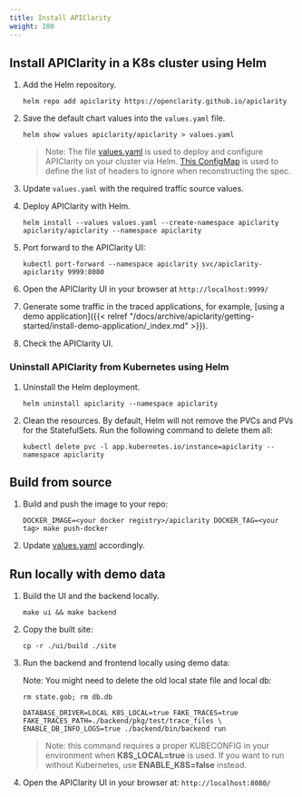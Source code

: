 ```yaml
---
title: Install APIClarity
weight: 100
---
```


<!-- FIXME Prerequisites (Istio) -->

## Install APIClarity in a K8s cluster using Helm

1. Add the Helm repository.

   ```shell
   helm repo add apiclarity https://openclarity.github.io/apiclarity
   ```

1. Save the default chart values into the `values.yaml` file.

    ```shell
    helm show values apiclarity/apiclarity > values.yaml
    ```

    > Note: The file [values.yaml](https://github.com/openclarity/apiclarity/blob/master/charts/apiclarity/values.yaml) is used to deploy and configure APIClarity on your cluster via Helm. [This ConfigMap](https://github.com/openclarity/apiclarity/blob/master/charts/apiclarity/templates/configmap.yaml) is used to define the list of headers to ignore when reconstructing the spec.

1. Update `values.yaml` with the required traffic source values.
1. Deploy APIClarity with Helm.

   ```shell
   helm install --values values.yaml --create-namespace apiclarity apiclarity/apiclarity --namespace apiclarity
   ```

1. Port forward to the APIClarity UI:

   ```shell
   kubectl port-forward --namespace apiclarity svc/apiclarity-apiclarity 9999:8080
   ```

1. Open the APIClarity UI in your browser at `http://localhost:9999/`
1. Generate some traffic in the traced applications, for example, [using a demo application]({{< relref "/docs/archive/apiclarity/getting-started/install-demo-application/_index.md" >}}).
1. Check the APIClarity UI.

### Uninstall APIClarity from Kubernetes using Helm

1. Uninstall the Helm deployment.

   ```shell
   helm uninstall apiclarity --namespace apiclarity
   ```

1. Clean the resources. By default, Helm will not remove the PVCs and PVs for the StatefulSets. Run the following command to delete them all:

    ```shell
    kubectl delete pvc -l app.kubernetes.io/instance=apiclarity --namespace apiclarity
    ```

## Build from source

1. Build and push the image to your repo:

    ```shell
    DOCKER_IMAGE=<your docker registry>/apiclarity DOCKER_TAG=<your tag> make push-docker
    ```

1. Update [values.yaml](https://github.com/openclarity/apiclarity/blob/master/charts/apiclarity/values.yaml) accordingly.

## Run locally with demo data

1. Build the UI and the backend locally.

   ```shell
   make ui && make backend
   ```

1. Copy the built site:

   ```shell
   cp -r ./ui/build ./site
   ```

1. Run the backend and frontend locally using demo data:

   Note: You might need to delete the old local state file and local db:

   ```shell
   rm state.gob; rm db.db
   ```

   ```shell
   DATABASE_DRIVER=LOCAL K8S_LOCAL=true FAKE_TRACES=true FAKE_TRACES_PATH=./backend/pkg/test/trace_files \
   ENABLE_DB_INFO_LOGS=true ./backend/bin/backend run
   ```

   > Note: this command requires a proper KUBECONFIG in your environment when __K8S_LOCAL=true__ is used. If you want to run without Kubernetes, use __ENABLE_K8S=false__ instead.

1. Open the APIClarity UI in your browser at: `http://localhost:8080/`
